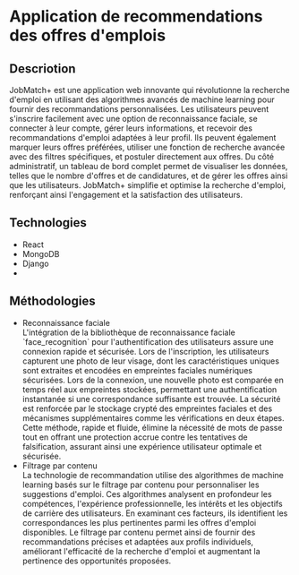 <h1>Application de recommendations des offres d'emplois</h1>
<h2>Descriotion</h2>
JobMatch+ est une application web innovante qui révolutionne la recherche d'emploi en utilisant des algorithmes avancés de machine learning pour fournir des recommandations personnalisées. Les utilisateurs peuvent s'inscrire facilement avec une option de reconnaissance faciale, se connecter à leur compte, gérer leurs informations, et recevoir des recommandations d'emploi adaptées à leur profil. Ils peuvent également marquer leurs offres préférées, utiliser une fonction de recherche avancée avec des filtres spécifiques, et postuler directement aux offres. Du côté administratif, un tableau de bord complet permet de visualiser les données, telles que le nombre d'offres et de candidatures, et de gérer les offres ainsi que les utilisateurs. JobMatch+ simplifie et optimise la recherche d'emploi, renforçant ainsi l'engagement et la satisfaction des utilisateurs.

<h2>Technologies</h2>
<ul>
  <li>React</li>
  <li>MongoDB</li>
  <li>Django</li>
  <li></li>
</ul>

<h2>Méthodologies</h2>
<ul>
  <li>Reconnaissance faciale</li>
  L'intégration de la bibliothèque de reconnaissance faciale `face_recognition` pour l'authentification des utilisateurs assure une connexion rapide et sécurisée. Lors de l'inscription, les utilisateurs capturent une photo de leur visage, dont les caractéristiques uniques sont extraites et encodées en empreintes faciales numériques sécurisées. Lors de la connexion, une nouvelle photo est comparée en temps réel aux empreintes stockées, permettant une authentification instantanée si une correspondance suffisante est trouvée. La sécurité est renforcée par le stockage crypté des empreintes faciales et des mécanismes supplémentaires comme les vérifications en deux étapes. Cette méthode, rapide et fluide, élimine la nécessité de mots de passe tout en offrant une protection accrue contre les tentatives de falsification, assurant ainsi une expérience utilisateur optimale et sécurisée.
  <li>Filtrage par contenu</li>
  La technologie de recommandation utilise des algorithmes de machine learning basés sur le filtrage par contenu pour personnaliser les suggestions d'emploi. Ces algorithmes analysent en profondeur les compétences, l'expérience professionnelle, les intérêts et les objectifs de carrière des utilisateurs. En examinant ces facteurs, ils identifient les correspondances les plus pertinentes parmi les offres d'emploi disponibles. Le filtrage par contenu permet ainsi de fournir des recommandations précises et adaptées aux profils individuels, améliorant l'efficacité de la recherche d'emploi et augmentant la pertinence des opportunités proposées.
</ul>
